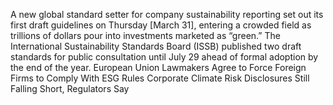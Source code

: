A new global standard setter for company sustainability reporting set out its first draft guidelines on Thursday [March 31], entering a crowded field as trillions of dollars pour into investments marketed as “green.”
The International Sustainability Standards Board (ISSB) published two draft standards for public consultation until July 29 ahead of formal adoption by the end of the year.
European Union Lawmakers Agree to Force Foreign Firms to Comply With ESG Rules
Corporate Climate Risk Disclosures Still Falling Short, Regulators Say